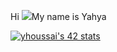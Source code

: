 Hi ![](https://user-images.githubusercontent.com/18350557/176309783-0785949b-9127-417c-8b55-ab5a4333674e.gif)My name is Yahya

<a href="https://github.com/oakoudad/badge42"><img src="https://badge.mediaplus.ma/darkblue/yhoussai" alt="yhoussai's 42 stats" /></a>
